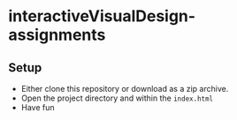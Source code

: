 # interactiveVisualDesign-assignments

## Setup

* Either clone this repository or download as a zip archive.
* Open the project directory and within the `index.html`
* Have fun
